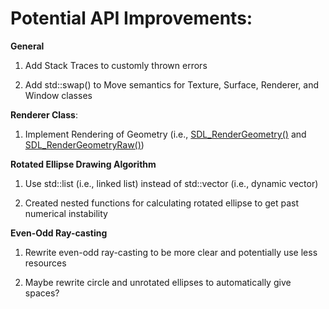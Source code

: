 # Potential API Improvements:

**General**

1. Add Stack Traces to customly thrown errors

2. Add std::swap() to Move semantics for Texture, Surface, Renderer, and Window classes

**Renderer Class**:
1. Implement Rendering of Geometry (i.e., [SDL_RenderGeometry()](https://wiki.libsdl.org/SDL2/SDL_RenderGeometry) and [SDL_RenderGeometryRaw()](https://wiki.libsdl.org/SDL2/SDL_RenderGeometryRaw))

**Rotated Ellipse Drawing Algorithm**

1. Use std::list (i.e., linked list) instead of std::vector (i.e., dynamic vector)

2. Created nested functions for calculating rotated ellipse to get past numerical instability

**Even-Odd Ray-casting**

1. Rewrite even-odd ray-casting to be more clear and potentially use less resources

2. Maybe rewrite circle and unrotated ellipses to automatically give spaces?
